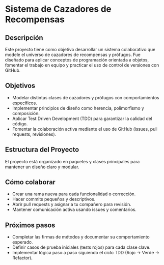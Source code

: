 # Sistema de Cazadores de Recompensas

## Descripción

Este proyecto tiene como objetivo desarrollar un sistema colaborativo que modele el universo de cazadores de recompensas y prófugos. Fue diseñado para aplicar conceptos de programación orientada a objetos, fomentar el trabajo en equipo y practicar el uso de control de versiones con GitHub.

## Objetivos

- Modelar distintas clases de cazadores y prófugos con comportamientos específicos.
- Implementar principios de diseño como herencia, polimorfismo y composición.
- Aplicar Test Driven Development (TDD) para garantizar la calidad del código.
- Fomentar la colaboración activa mediante el uso de GitHub (issues, pull requests, revisiones).

## Estructura del Proyecto

El proyecto está organizado en paquetes y clases principales para mantener un diseño claro y modular.

## Cómo colaborar

- Crear una rama nueva para cada funcionalidad o corrección.
- Hacer commits pequeños y descriptivos.
- Abrir pull requests y asignar a tu compañero para revisión.
- Mantener comunicación activa usando issues y comentarios.

## Próximos pasos
- Completar las firmas de métodos y documentar su comportamiento esperado.
- Definir casos de prueba iniciales (tests rojos) para cada clase clave.
- Implementar lógica paso a paso siguiendo el ciclo TDD (Rojo → Verde → Refactor).